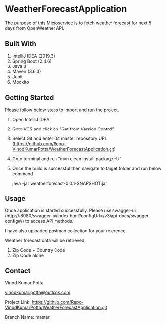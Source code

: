 # WeatherForecastApplication
The purpose of this Microservice is to fetch weather forecast for next 5 days from OpenWeather API.

## Built With

1. IntelliJ IDEA (2019.3)
2. Spring Boot (2.4.6)
3. Java 8 
4. Maven (3.6.3)
5. Junit 
6. Mockito

## Getting Started

Please follow below steps to import and run the project. 

1. Open IntelliJ IDEA
2. Goto VCS and click on "Get from Version Control" 
3. Select Git and enter Git master repository URL (https://github.com/Repo-VinodKumarPotta/WeatherForecastApplication.git)
4. Goto terminal and run "mvn clean install package -U"
5. Once the build is successful then navigate to target folder and run below command 

    java -jar weatherforecast-0.0.1-SNAPSHOT.jar

## Usage

Once application is started successfully. Please use swagger-ui (http://<hostname>:8080/swagger-ui/index.html?configUrl=/v3/api-docs/swagger-config#/) to access API methods. 

I have also uploaded postman collection for your reference. 

Weather forecast data will be retrieved,
1. Zip Code + Country Code
2. Zip Code alone

## Contact

Vinod Kumar Potta

vinodkumar.potta@outlook.com

Project Link: https://github.com/Repo-VinodKumarPotta/WeatherForecastApplication.git

Branch Name: master 
